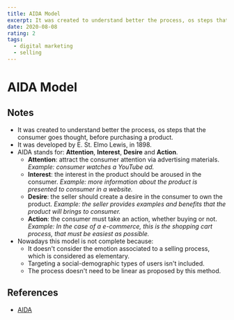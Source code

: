 ```yaml
---
title: AIDA Model
excerpt: It was created to understand better the process, os steps that the consumer goes thought, before purchasing a product.
date: 2020-08-08
rating: 2
tags:
  - digital marketing
  - selling
---
```


# AIDA Model

## Notes

- It was created to understand better the process, os steps that the consumer goes thought, before purchasing a product.
- It was developed by E. St. Elmo Lewis, in 1898.
- AIDA stands for: **Attention**, **Interest**, **Desire** and **Action**.
  - **Attention**: attract the consumer attention via advertising materials. _Example: consumer watches a YouTube ad._
  - **Interest**: the interest in the product should be aroused in the consumer. _Example: more information about the product is presented to consumer in a website._
  - **Desire**: the seller should create a desire in the consumer to own the product. _Example: the seller provides examples and benefits that the product will brings to consumer._
  - **Action**: the consumer must take an action, whether buying or not. _Example: In the case of a e-commerce, this is the shopping cart process, that must be easiest as possible._
- Nowadays this model is not complete because:
  - It doesn't consider the emotion associated to a selling process, which is considered as elementary.
  - Targeting a social-demographic types of users isn't included.
  - The process doesn't need to be linear as proposed by this method.

## References

- [AIDA](https://en.ryte.com/wiki/AIDA)
